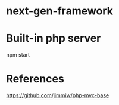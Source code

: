 # next-gen-framework

Built-in php server
====================
npm start

References
===========
https://github.com/jimmiw/php-mvc-base